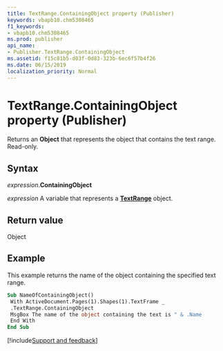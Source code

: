 ```yaml
---
title: TextRange.ContainingObject property (Publisher)
keywords: vbapb10.chm5308465
f1_keywords:
- vbapb10.chm5308465
ms.prod: publisher
api_name:
- Publisher.TextRange.ContainingObject
ms.assetid: f15c81b5-d03f-0d83-323b-6ec6f57b4f26
ms.date: 06/15/2019
localization_priority: Normal
---
```



# TextRange.ContainingObject property (Publisher)

Returns an **Object** that represents the object that contains the text range. Read-only.


## Syntax

_expression_.**ContainingObject**

_expression_ A variable that represents a **[TextRange](Publisher.TextRange.md)** object.


## Return value

Object


## Example

This example returns the name of the object containing the specified text range.

```vb
Sub NameOfContainingObject() 
 With ActiveDocument.Pages(1).Shapes(1).TextFrame _ 
 .TextRange.ContainingObject 
 MsgBox The name of the object containing the text is " & .Name 
 End With 
End Sub
```

[!include[Support and feedback](~/includes/feedback-boilerplate.md)]